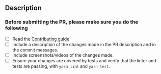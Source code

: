 ## Description

<!--
Please write here a description of what this Pull Request added/changed and help us understand your motivation by explaining why you decided to make this change.
Feel free to add screenshots/videos that illustrate the changes made.
Ensure there is a related issue and it is referenced here.
-->

### Before submitting the PR, please make sure you do the following

- [ ] Read the [Contributing guide](https://github.com/AOEpeople/desk-compass/blob/main/CONTRIBUTING.md)
- [ ] Include a description of the changes made in the PR description and in the commit messages.
- [ ] Include screenshots/videos of the changes made.
- [ ] Ensure your changes are covered by tests and verify that the linter and tests are passing, with `yarn lint` and `yarn test`.
